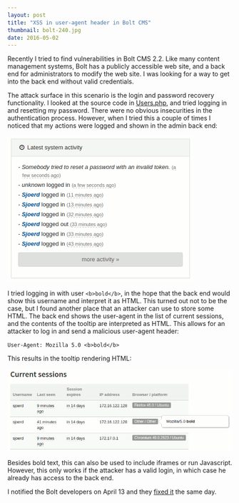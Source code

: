 ```yaml
---
layout: post
title: "XSS in user-agent header in Bolt CMS"
thumbnail: bolt-240.jpg
date: 2016-05-02
---
```


Recently I tried to find vulnerabilities in Bolt CMS 2.2. Like many content management systems, Bolt has a publicly accessible web site, and a back end for administrators to modify the web site. I was looking for a way to get into the back end without valid credentials.

The attack surface in this scenario is the login and password recovery functionality. I looked at the source code in [Users.php](https://github.com/bolt/bolt/blob/release/2.2/src/Users.php), and tried logging in and resetting my password. There were no obvious insecurities in the authentication process. However, when I tried this a couple of times I noticed that my actions were logged and shown in the admin back end:

![Some logging information in Bolt CMS](/images/bolt-latest-system-activity.png)

I tried logging in with user `<b>bold</b>`, in the hope that the back end would show this username and interpret it as HTML. This turned out not to be the case, but I found another place that an attacker can use to store some HTML. The back end shows the user-agent in the list of current sessions, and the contents of the tooltip are interpreted as HTML. This allows for an attacker to log in and send a malicious user-agent header:

    User-Agent: Mozilla 5.0 <b>bold</b>

This results in the tooltip rendering HTML:

![Tooltip shows bold styled text](/images/bolt-current-sessions.png)

Besides bold text, this can also be used to include iframes or run Javascript. However, this only works if the attacker has a valid login, in which case he already has access to the back end.

I notified the Bolt developers on April 13 and they [fixed it](https://github.com/bolt/bolt/pull/5179) the same day.
